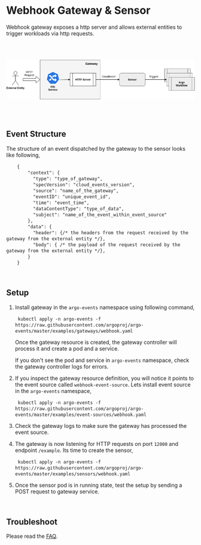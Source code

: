 # Webhook Gateway & Sensor

Webhook gateway exposes a http server and allows external entities to trigger workloads via
http requests.

<br/>
<br/>

<p align="center">
  <img src="https://github.com/argoproj/argo-events/blob/docs-gateway-setup/docs/assets/webhook-gateway.png?raw=true" alt="Webhook Gateway"/>
</p>

<br/>
<br/>

## Event Structure

The structure of an event dispatched by the gateway to the sensor looks like following,

        {
            "context": {
              "type": "type_of_gateway",
              "specVersion": "cloud_events_version",
              "source": "name_of_the_gateway",
              "eventID": "unique_event_id",
              "time": "event_time",
              "dataContentType": "type_of_data",
              "subject": "name_of_the_event_within_event_source"
            },
            "data": {
              "header": {/* the headers from the request received by the gateway from the external entity */},
              "body": { /* the payload of the request received by the gateway from the external entity */},
            }
        }

<br/>

## Setup

1. Install gateway in the `argo-events` namespace using following command,

        kubectl apply -n argo-events -f https://raw.githubusercontent.com/argoproj/argo-events/master/examples/gateways/webhook.yaml

   Once the gateway resource is created, the gateway controller will process it and create a pod and a service.
   
   If you don't see the pod and service in `argo-events` namespace, check the gateway controller logs
   for errors.

2. If you inspect the gateway resource definition, you will notice it points to the event source called
   `webhook-event-source`. Lets install event source in the `argo-events` namespace,

        kubectl apply -n argo-events -f https://raw.githubusercontent.com/argoproj/argo-events/master/examples/event-sources/webhook.yaml
   
3. Check the gateway logs to make sure the gateway has processed the event source.

4. The gateway is now listening for HTTP requests on port `12000` and endpoint `/example`.
    Its time to create the sensor,
    
        kubectl apply -n argo-events -f https://raw.githubusercontent.com/argoproj/argo-events/master/examples/sensors/webhook.yaml   

5. Once the sensor pod is in running state, test the setup by sending a POST request to gateway service.

<br/>

## Troubleshoot
Please read the [FAQ](https://argoproj.github.io/argo-events/faq/).
